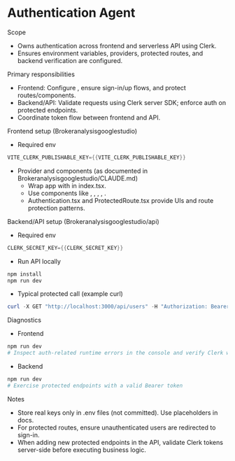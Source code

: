 # Authentication Agent

Scope
- Owns authentication across frontend and serverless API using Clerk.
- Ensures environment variables, providers, protected routes, and backend verification are configured.

Primary responsibilities
- Frontend: Configure <ClerkProvider>, ensure sign-in/up flows, and protect routes/components.
- Backend/API: Validate requests using Clerk server SDK; enforce auth on protected endpoints.
- Coordinate token flow between frontend and API.

Frontend setup (Brokeranalysisgooglestudio)
- Required env
```powershell path=null start=null
VITE_CLERK_PUBLISHABLE_KEY={{VITE_CLERK_PUBLISHABLE_KEY}}
```
- Provider and components (as documented in Brokeranalysisgooglestudio/CLAUDE.md)
  - Wrap app with <ClerkProvider> in index.tsx.
  - Use components like <SignedIn>, <SignedOut>, <SignInButton>, <SignUpButton>, <UserButton>.
  - Authentication.tsx and ProtectedRoute.tsx provide UIs and route protection patterns.

Backend/API setup (Brokeranalysisgooglestudio/api)
- Required env
```powershell path=null start=null
CLERK_SECRET_KEY={{CLERK_SECRET_KEY}}
```
- Run API locally
```powershell path=null start=null
npm install
npm run dev
```
- Typical protected call (example curl)
```powershell path=null start=null
curl -X GET "http://localhost:3000/api/users" -H "Authorization: Bearer {{USER_JWT}}"
```

Diagnostics
- Frontend
```powershell path=null start=null
npm run dev
# Inspect auth-related runtime errors in the console and verify Clerk widgets render
```
- Backend
```powershell path=null start=null
npm run dev
# Exercise protected endpoints with a valid Bearer token
```

Notes
- Store real keys only in .env files (not committed). Use placeholders in docs.
- For protected routes, ensure unauthenticated users are redirected to sign-in.
- When adding new protected endpoints in the API, validate Clerk tokens server-side before executing business logic.